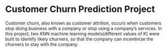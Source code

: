 # Customer Churn Prediction Project
Customer churn, also known as customer attrition, occurs when customers stop doing business with a company or stop using a company’s services. In this project, two KNN machine learning models(different values of K) were built to identify likely churners, so that the company can incentivize the churners to stay with the company.
